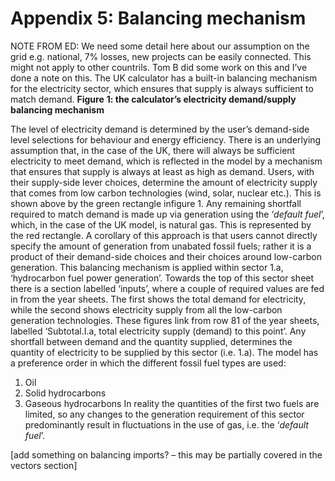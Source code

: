 # Appendix 5: Balancing mechanism
NOTE FROM ED: We need some detail here about our assumption on the grid e.g. national, 7% losses, new projects can be easily connected. This might not apply to other countrils. Tom B did some work on this and I’ve done a note on this.
The UK calculator has a built-in balancing mechanism for the electricity sector, which ensures that supply is always sufficient to match demand.
**Figure** **1: the calculator’s electricity demand/supply balancing mechanism**

The level of electricity demand is determined by the user’s demand-side level selections for behaviour and energy efficiency. There is an underlying assumption that, in the case of the UK, there will always be sufficient electricity to meet demand, which is reflected in the model by a mechanism that ensures that supply is always at least as high as demand. Users, with their supply-side lever choices, determine the amount of electricity supply that comes from low carbon technologies (wind, solar, nuclear etc.). This is shown above by the green rectangle infigure 1. Any remaining shortfall required to match demand is made up via generation using the ‘_default fuel_’, which, in the case of the UK model, is natural gas. This is represented by the red rectangle.
A corollary of this approach is that users cannot directly specify the amount of generation from unabated fossil fuels; rather it is a product of their demand-side choices and their choices around low-carbon generation.
This balancing mechanism is applied within sector 1.a, ‘hydrocarbon fuel power generation’. Towards the top of this sector sheet there is a section labelled ‘inputs’, where a couple of required values are fed in from the year sheets. The first shows the total demand for electricity, while the second shows electricity supply from all the low-carbon generation technologies. These figures link from row 81 of the year sheets, labelled ‘Subtotal.I.a, total electricity supply (demand) to this point’.
Any shortfall between demand and the quantity supplied, determines the quantity of electricity to be supplied by this sector (i.e. 1.a). The model has a preference order in which the different fossil fuel types are used:
1. Oil
1. Solid hydrocarbons
1. Gaseous hydrocarbons
In reality the quantities of the first two fuels are limited, so any changes to the generation requirement of this sector predominantly result in fluctuations in the use of gas, i.e. the ‘_default fuel_’.


[add something on balancing imports? – this may be partially covered in the vectors section]



